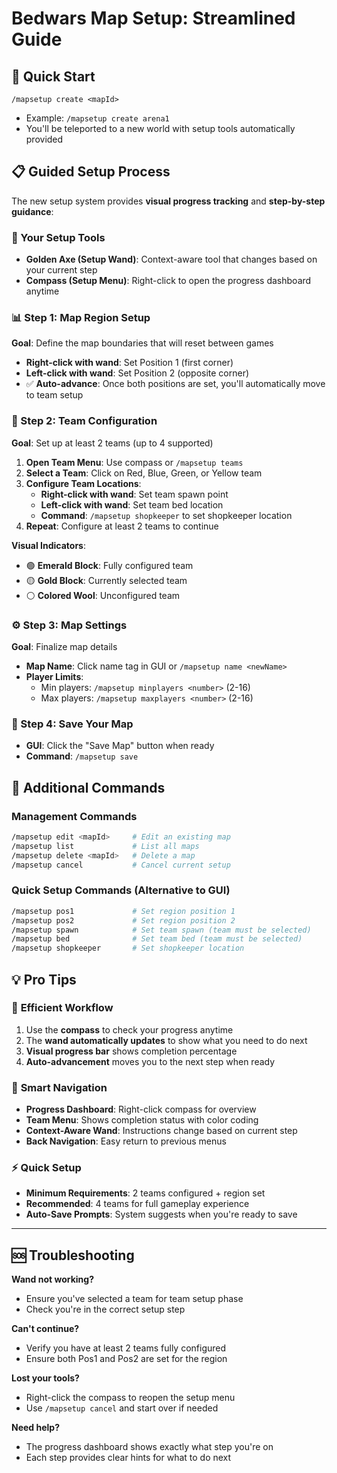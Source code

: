 # Bedwars Map Setup: Streamlined Guide

## 🚀 Quick Start
```
/mapsetup create <mapId>
```
- Example: `/mapsetup create arena1`
- You'll be teleported to a new world with setup tools automatically provided

## 📋 Guided Setup Process

The new setup system provides **visual progress tracking** and **step-by-step guidance**:

### 🎯 Your Setup Tools
- **Golden Axe (Setup Wand)**: Context-aware tool that changes based on your current step
- **Compass (Setup Menu)**: Right-click to open the progress dashboard anytime

### 📊 Step 1: Map Region Setup
**Goal**: Define the map boundaries that will reset between games

- **Right-click with wand**: Set Position 1 (first corner)
- **Left-click with wand**: Set Position 2 (opposite corner)
- ✅ **Auto-advance**: Once both positions are set, you'll automatically move to team setup

### 👥 Step 2: Team Configuration  
**Goal**: Set up at least 2 teams (up to 4 supported)

1. **Open Team Menu**: Use compass or `/mapsetup teams`
2. **Select a Team**: Click on Red, Blue, Green, or Yellow team
3. **Configure Team Locations**:
   - **Right-click with wand**: Set team spawn point
   - **Left-click with wand**: Set team bed location
   - **Command**: `/mapsetup shopkeeper` to set shopkeeper location
4. **Repeat**: Configure at least 2 teams to continue

**Visual Indicators**:
- 🟢 **Emerald Block**: Fully configured team
- 🟡 **Gold Block**: Currently selected team
- ⚪ **Colored Wool**: Unconfigured team

### ⚙️ Step 3: Map Settings
**Goal**: Finalize map details

- **Map Name**: Click name tag in GUI or `/mapsetup name <newName>`
- **Player Limits**: 
  - Min players: `/mapsetup minplayers <number>` (2-16)
  - Max players: `/mapsetup maxplayers <number>` (2-16)

### 💾 Step 4: Save Your Map
- **GUI**: Click the "Save Map" button when ready
- **Command**: `/mapsetup save`

## 🔧 Additional Commands

### Management Commands
```bash
/mapsetup edit <mapId>     # Edit an existing map
/mapsetup list             # List all maps  
/mapsetup delete <mapId>   # Delete a map
/mapsetup cancel           # Cancel current setup
```

### Quick Setup Commands (Alternative to GUI)
```bash
/mapsetup pos1             # Set region position 1
/mapsetup pos2             # Set region position 2
/mapsetup spawn            # Set team spawn (team must be selected)
/mapsetup bed              # Set team bed (team must be selected)
/mapsetup shopkeeper       # Set shopkeeper location
```

## 💡 Pro Tips

### 🎯 **Efficient Workflow**
1. Use the **compass** to check your progress anytime
2. The **wand automatically updates** to show what you need to do next
3. **Visual progress bar** shows completion percentage
4. **Auto-advancement** moves you to the next step when ready

### 🔄 **Smart Navigation**
- **Progress Dashboard**: Right-click compass for overview
- **Team Menu**: Shows completion status with color coding
- **Context-Aware Wand**: Instructions change based on current step
- **Back Navigation**: Easy return to previous menus

### ⚡ **Quick Setup**
- **Minimum Requirements**: 2 teams configured + region set
- **Recommended**: 4 teams for full gameplay experience
- **Auto-Save Prompts**: System suggests when you're ready to save

---

## 🆘 Troubleshooting

**Wand not working?**
- Ensure you've selected a team for team setup phase
- Check you're in the correct setup step

**Can't continue?**
- Verify you have at least 2 teams fully configured
- Ensure both Pos1 and Pos2 are set for the region

**Lost your tools?**
- Right-click the compass to reopen the setup menu
- Use `/mapsetup cancel` and start over if needed

**Need help?**
- The progress dashboard shows exactly what step you're on
- Each step provides clear hints for what to do next 